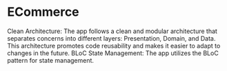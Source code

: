 # ECommerce
Clean Architecture: The app follows a clean and modular architecture that separates concerns into different layers: Presentation, Domain, and Data. This architecture promotes code reusability and makes it easier to adapt to changes in the future. BLoC State Management: The app utilizes the BLoC pattern for state management.
